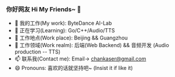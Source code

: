 ### 你好网友 Hi My Friends~ 👋


- 🔭 我的工作(My work): ByteDance AI-Lab
- 🌱 正在学习(Learning): Go/C++/Audio/TTS
- 👯 工作地点(Work place): Beijing && Guangzhou
- 💬 工作领域(Work realm): 后端(Web Backend) && 音频开发 (Audio production -- TTS)
- 📫 联系我(Contact me): Email-> chankaser@gmail.com
- 😄 Pronouns: 喜欢的话就坚持吧~ (Insist it if like it)
